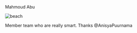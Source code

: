 Mahmoud Abu

![beach](https://alifetimeontheroad.files.wordpress.com/2014/02/surfers-paradise2.jpg)

Member team who are really smart. Thanks @AnisyaPuurnama
